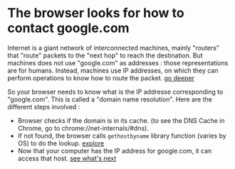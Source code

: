 # The browser looks for how to contact google.com

Internet is a giant network of interconnected machines, mainly "routers" that "route" packets to the "next hop" to reach the destination. But machines does not use "google.com" as addresses : those representations are for humans. Instead, machines use IP addresses, on which they can perform operations to know how to route the packet. [go deeper](../common/networking/L3/ip_routing/index.md)

So your browser needs to know what is the IP addresse corresponding to "google.com". This is called a "domain name resolution". Here are the different steps involved :


- Browser checks if the domain is in its cache. (to see the DNS Cache in Chrome, go to chrome://net-internals/#dns).
- If not found, the browser calls `gethostbyname` library function (varies by OS) to do the lookup. [explore](./gethostbyname/index.md)
- Now that your computer has the IP address for google.com, it can access that host. [see what's next](../request/index.md)
